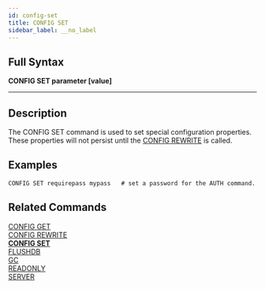```yaml
---
id: config-set
title: CONFIG SET
sidebar_label: __no_label
---
```


## Full Syntax

**CONFIG SET  parameter [value]**

---

## Description

The CONFIG SET command is used to set special configuration properties.  These properties will not persist until the [CONFIG REWRITE](./../commands/config-rewrite) is called.

## Examples
```tile38-cli
CONFIG SET requirepass mypass   # set a password for the AUTH command.
```

## Related Commands

[CONFIG GET](config-get.html)<br>
[CONFIG REWRITE](config-rewrite.html)<br>
**[CONFIG SET](config-set.html)**<br>
[FLUSHDB](flushdb.html)<br>
[GC](gc.html)<br>
[READONLY](readonly.html)<br>
[SERVER](server.html)<br>